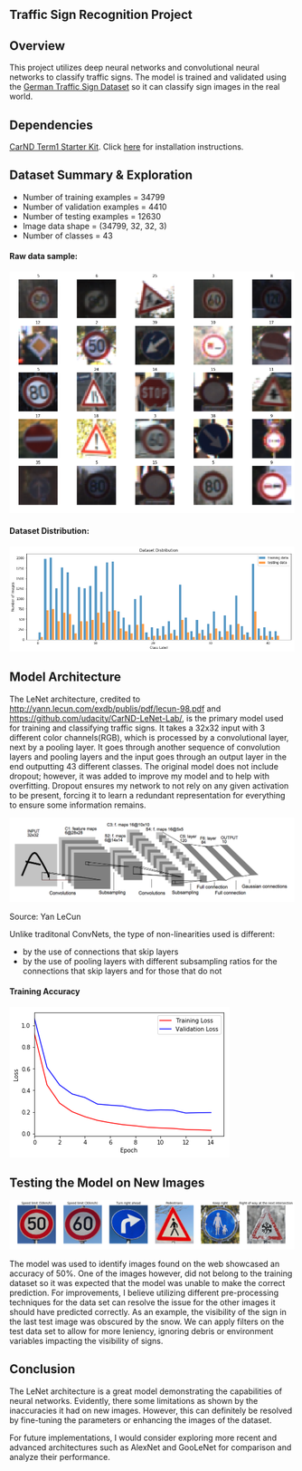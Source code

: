 ## Traffic Sign Recognition Project

Overview 
---
This project utilizes deep neural networks and convolutional neural networks to classify traffic signs.  The model is trained and validated using the [German Traffic Sign Dataset](http://benchmark.ini.rub.de/?section=gtsrb&subsection=dataset) so it can classify sign images in the real world.


Dependencies
---
[CarND Term1 Starter Kit](https://github.com/udacity/CarND-Term1-Starter-Kit).  Click [here](https://github.com/udacity/CarND-Term1-Starter-Kit/blob/master/README.md) for installation instructions.   


Dataset Summary & Exploration
---
* Number of training examples = 34799
* Number of validation examples = 4410
* Number of testing examples = 12630
* Image data shape = (34799, 32, 32, 3)
* Number of classes = 43

#### Raw data sample: 
![Data Sample](./images/datasample.png) 


#### Dataset Distribution:
![Dataset Distribution](./images/datadistribution.png) 

Model Architecture
---
The LeNet architecture, credited to http://yann.lecun.com/exdb/publis/pdf/lecun-98.pdf and https://github.com/udacity/CarND-LeNet-Lab/, is the primary model used for training and classifying traffic signs. It takes a 32x32 input with 3 different color channels(RGB), which is processed by a convolutional layer, next by a pooling layer. It goes through another sequence of convolution layers and pooling layers and the input goes through an output layer in the end outputting 43 different classes. The original model does not include dropout; however, it was added to improve my model and to help with overfitting. Dropout ensures my network to not rely on any given activation to be present, forcing it to learn a redundant representation for everything to ensure some information remains.

![LeNet](./images/lenet.png) 

Source: Yan LeCun

Unlike traditonal ConvNets, the type of non-linearities used is different:

* by the use of connections that skip layers
* by the use of pooling layers with different subsampling ratios for the connections that skip layers and for those that do not

#### Training Accuracy 

![Loss Graph](./images/loss.png) 


Testing the Model on New Images 
---

![Results](./images/prediction.png)

The model was used to identify images found on the web showcased an accuracy of 50%.  One of the images however, did not belong to the training dataset so it was expected that the model was unable to make the correct prediction.  For improvements, I believe utilizing different pre-processing techniques for the data set can resolve the issue for the other images it should have predicted correctly.  As an example, the visibility of the sign in the last test image was obscured by the snow.  We can apply filters on the test data set to allow for more leniency, ignoring debris or environment variables impacting the visibility of signs.   


Conclusion
---

The LeNet architecture is a great model demonstrating the capabilities of neural networks.  Evidently, there some limitations as shown by the inaccuracies it had on new images.  However, this can definitely be resolved by fine-tuning the parameters or enhancing the images of the dataset.  

For future implementations, I would consider exploring more recent and advanced architectures such as AlexNet and GooLeNet for comparison and analyze their performance.  
